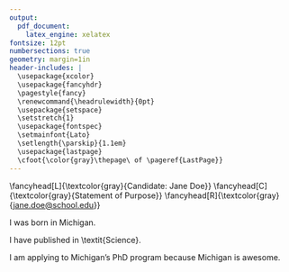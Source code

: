 ```yaml
---
output: 
  pdf_document:
    latex_engine: xelatex
fontsize: 12pt
numbersections: true
geometry: margin=1in
header-includes: |
  \usepackage{xcolor}
  \usepackage{fancyhdr}
  \pagestyle{fancy}
  \renewcommand{\headrulewidth}{0pt}
  \usepackage{setspace}
  \setstretch{1}
  \usepackage{fontspec}
  \setmainfont{Lato}
  \setlength{\parskip}{1.1em}
  \usepackage{lastpage}
  \cfoot{\color{gray}\thepage\ of \pageref{LastPage}}
---
```

\fancyhead[L]{\textcolor{gray}{Candidate: Jane Doe}}
\fancyhead[C]{\textcolor{gray}{Statement of Purpose}}
\fancyhead[R]{\textcolor{gray}{jane.doe@school.edu}}

I was born in Michigan.

I have published in \textit{Science}.

I am applying to Michigan’s PhD program because Michigan is awesome. 

